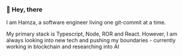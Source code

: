 ### 👋 Hey, there

I am Hamza, a software engineer living one git-commit at a time.   

My primary stack is Typescript, Node, ROR and React. However, I am always looking into new tech and pushing my boundaries - currently working in blockchain and researching into AI 
